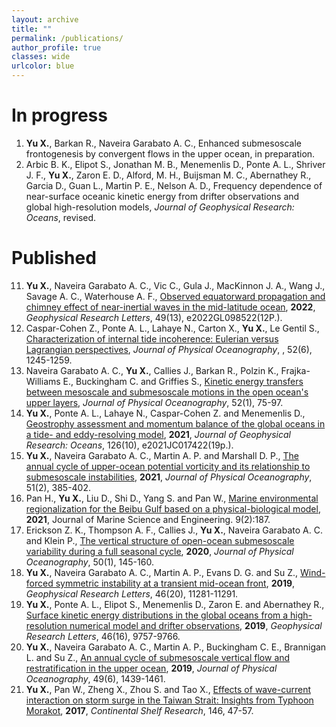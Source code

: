 ```yaml
---
layout: archive
title: ""
permalink: /publications/
author_profile: true
classes: wide
urlcolor: blue
---
```


In progress
======

1. **Yu X.**, Barkan R., Naveira Garabato A. C., Enhanced submesoscale frontogenesis by convergent flows in the upper ocean, in preparation.
2. Arbic B. K., Elipot S., Jonathan M. B., Menemenlis D., Ponte A. L., Shriver J. F., **Yu X.**, Zaron E. D., Alford, M. H., Buijsman M. C., Abernathey R., Garcia D., Guan L., Martin P. E., Nelson A. D., Frequency dependence of near-surface oceanic kinetic energy from drifter observations and global high-resolution models, *Journal of Geophysical Research: Oceans*, revised. 




Published
======
11. **Yu X.**, Naveira Garabato A. C., Vic C., Gula J., MacKinnon J. A., Wang J., Savage A. C., Waterhouse A. F., [Observed equatorward propagation and chimney effect of near-inertial waves in the mid-latitude ocean](https://doi.org/10.1029/2022GL098522), **2022**, *Geophysical Research Letters*, 49(13), e2022GL098522(12P.). 
10. Caspar-Cohen Z., Ponte A. L., Lahaye N., Carton X., **Yu X.**, Le Gentil S., [Characterization of internal tide incoherence: Eulerian versus Lagrangian perspectives](https://doi.org/10.1175/JPO-D-21-0088.1), *Journal of Physical Oceanography*, , 52(6), 1245-1259.
9. Naveira Garabato A. C., **Yu X.**, Callies J., Barkan R., Polzin K., Frajka-Williams E., Buckingham C. and Griffies S., [Kinetic energy transfers between mesoscale and submesoscale motions in the open ocean's upper layers](https://doi.org/10.1175/JPO-D-21-0099.1), *Journal of Physical Oceanography*, 52(1), 75-97.
8. **Yu X.**, Ponte A. L., Lahaye N., Caspar-Cohen Z. and Menemenlis D., [Geostrophy assessment and momentum balance of the global oceans in a tide- and eddy-resolving model](https://doi.org/10.1029/2021JC017422), **2021**, *Journal of Geophysical Research: Oceans*, 126(10), e2021JC017422(19p.). 
7. **Yu X.**, Naveira Garabato A. C., Martin A. P. and Marshall D. P., [The annual cycle of upper-ocean potential vorticity and its relationship to submesoscale instabilities](https://doi.org/10.1175/JPO-D-20-0099.1), **2021**, *Journal of Physical Oceanography*, 51(2), 385-402. 
6. Pan H., **Yu X.**, Liu D., Shi D., Yang S. and Pan W., [Marine environmental regionalization for the Beibu Gulf based on a physical-biological model](https://doi.org/10.3390/jmse9020187), **2021**, Journal of Marine Science and Engineering. 9(2):187. 
5. Erickson Z. K., Thompson A. F., Callies J., **Yu X.**, Naveira Garabato A. C. and Klein P., [The vertical structure of open-ocean submesoscale variability during a full seasonal cycle](https://doi.org/10.1175/JPO-D-19-0030.1), **2020**, *Journal of Physical Oceanography*, 50(1), 145-160.
4. **Yu X.**, Naveira Garabato A. C., Martin A. P., Evans D. G. and Su Z., [Wind-forced symmetric instability at a transient mid-ocean front](https://doi.org/10.1029/2019GL084309), **2019**, *Geophysical Research Letters*, 46(20), 11281-11291. 
3. **Yu X.**, Ponte A. L., Elipot S., Menemenlis D., Zaron E. and Abernathey R., [Surface kinetic energy distributions in the global oceans from a high-resolution numerical model and drifter observations](https://doi.org/10.1029/2019GL083074), **2019**, *Geophysical Research Letters*, 46(16), 9757-9766.
2. **Yu X.**, Naveira Garabato A. C., Martin A. P., Buckingham C. E., Brannigan L. and Su Z., [An annual cycle of submesoscale vertical flow and restratification in the upper ocean](https://doi.org/10.1175/JPO-D-18-0253.1), **2019**, *Journal of Physical Oceanography*, 49(6), 1439-1461. 
1. **Yu X.**, Pan W., Zheng X., Zhou S. and Tao X., [Effects of wave-current interaction on storm surge in the Taiwan Strait: Insights from Typhoon Morakot](https://doi.org/10.1016/j.csr.2017.08.009), **2017**, *Continental Shelf Research*, 146, 47-57. 



